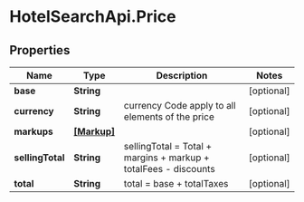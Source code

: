 # HotelSearchApi.Price

## Properties

Name | Type | Description | Notes
------------ | ------------- | ------------- | -------------
**base** | **String** |  | [optional] 
**currency** | **String** | currency Code apply to all elements of the price | [optional] 
**markups** | [**[Markup]**](Markup.md) |  | [optional] 
**sellingTotal** | **String** | sellingTotal &#x3D; Total + margins + markup + totalFees - discounts | [optional] 
**total** | **String** | total &#x3D; base + totalTaxes | [optional] 


